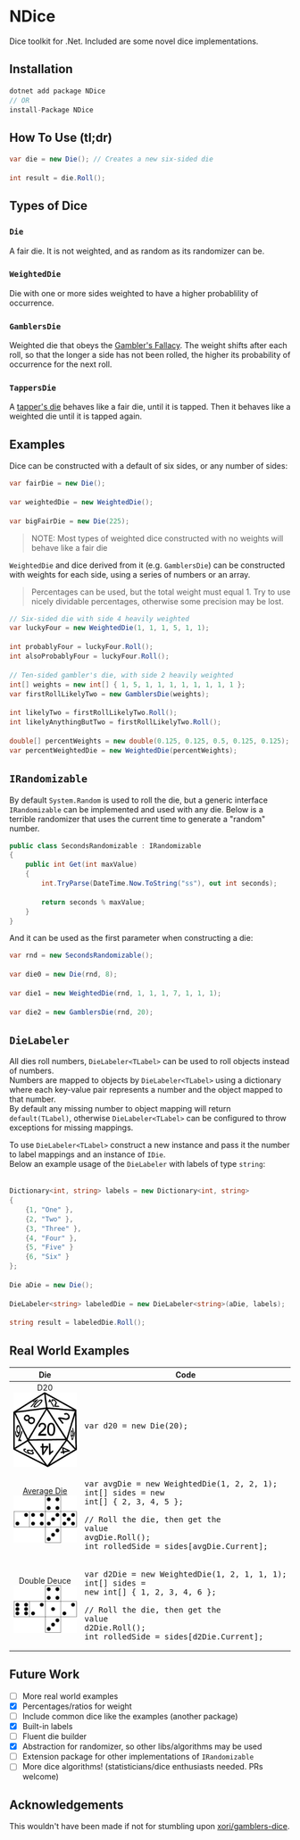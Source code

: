 # NDice

Dice toolkit for .Net. Included are some novel dice implementations.

## Installation

```C#
dotnet add package NDice
// OR
install-Package NDice
```

## How To Use (tl;dr)

```C#
var die = new Die(); // Creates a new six-sided die

int result = die.Roll();
```

## Types of Dice

### `Die`

A fair die. It is not weighted, and as random as its randomizer can be.

### `WeightedDie`

Die with one or more sides weighted to have a higher probablility of occurrence.

### `GamblersDie`

Weighted die that obeys the [Gambler's Fallacy](https://github.com/xori/gamblers-dice). The weight shifts after each roll, so that the longer a side has not been rolled, the higher its probability of occurrence for the next roll.

### `TappersDie`

A [tapper's die](http://www.dice-play.com/DiceCrooked.htm) behaves like a fair die, until it is tapped. Then it behaves like a weighted die until it is tapped again.

## Examples

Dice can be constructed with a default of six sides, or any number of sides:

```C#
var fairDie = new Die();

var weightedDie = new WeightedDie();

var bigFairDie = new Die(225);
```

> NOTE: Most types of weighted dice constructed with no weights will behave like a fair die

`WeightedDie` and dice derived from it (e.g. `GamblersDie`) can be constructed with weights for each side, using a series of numbers or an array. 

> Percentages can be used, but the total weight must equal 1. Try to use nicely dividable percentages, otherwise some precision may be lost. 

```C#
// Six-sided die with side 4 heavily weighted
var luckyFour = new WeightedDie(1, 1, 1, 5, 1, 1);

int probablyFour = luckyFour.Roll();
int alsoProbablyFour = luckyFour.Roll();

// Ten-sided gambler's die, with side 2 heavily weighted
int[] weights = new int[] { 1, 5, 1, 1, 1, 1, 1, 1, 1, 1 };
var firstRollLikelyTwo = new GamblersDie(weights);

int likelyTwo = firstRollLikelyTwo.Roll();
int likelyAnythingButTwo = firstRollLikelyTwo.Roll();

double[] percentWeights = new double(0.125, 0.125, 0.5, 0.125, 0.125);
var percentWeightedDie = new WeightedDie(percentWeights);
```

## `IRandomizable`

By default `System.Random` is used to roll the die, but a generic interface `IRandomizable` can be implemented and used with any die. Below is a terrible randomizer that uses the current time to generate a "random" number.

```C#
public class SecondsRandomizable : IRandomizable
{
    public int Get(int maxValue)
    {
        int.TryParse(DateTime.Now.ToString("ss"), out int seconds);

        return seconds % maxValue;
    }
}
```

And it can be used as the first parameter when constructing a die:

```C#
var rnd = new SecondsRandomizable();

var die0 = new Die(rnd, 8);

var die1 = new WeightedDie(rnd, 1, 1, 1, 7, 1, 1, 1);

var die2 = new GamblersDie(rnd, 20);
```

## `DieLabeler`

All dies roll numbers, `DieLabeler<TLabel>` can be used to roll objects instead of numbers.  
Numbers are mapped to objects by `DieLabeler<TLabel>` using a dictionary where each key-value pair represents a number and the object mapped to that number.  
By default any missing number to object mapping will return `default(TLabel)`, otherwise `DieLabeler<TLabel>` can be configured to throw exceptions for missing mappings.  

To use `DieLabeler<TLabel>` construct a new instance and pass it the number to label mappings and an instance of `IDie`.  
Below an example usage of the `DieLabeler` with labels of type `string`:  

```C#

Dictionary<int, string> labels = new Dictionary<int, string>
{
	{1, "One" },
	{2, "Two" },
	{3, "Three" },
	{4, "Four" },
	{5, "Five" }
	{6, "Six" }
};

Die aDie = new Die();

DieLabeler<string> labeledDie = new DieLabeler<string>(aDie, labels);

string result = labeledDie.Roll();

```

## Real World Examples

Die | Code
:-: | -
D20<br>![D20](d20.png) | <pre>var d20 = new Die(20);</pre>
[Average Die<br>![Average Die](avg.png)](https://em4miniatures.com/index.php/catalogsearch/result/?q=+average+dice) | <pre>var avgDie = new WeightedDie(1, 2, 2, 1);<br>int[] sides = new int[] { 2, 3, 4, 5 };<br><br>// Roll the die, then get the value<br>avgDie.Roll();<br>int rolledSide = sides[avgDie.Current];
Double Deuce<br>![Double Deuce](double2.png) | <pre>var d2Die = new WeightedDie(1, 2, 1, 1, 1);<br>int[] sides = new int[] { 1, 2, 3, 4, 6 };<br><br>// Roll the die, then get the value<br>d2Die.Roll();<br>int rolledSide = sides[d2Die.Current];

## Future Work

- [ ] More real world examples
- [x] Percentages/ratios for weight
- [ ] Include common dice like the examples (another package)
- [x] Built-in labels
- [ ] Fluent die builder
- [x] Abstraction for randomizer, so other libs/algorithms may be used
- [ ] Extension package for other implementations of `IRandomizable` 
- [ ] More dice algorithms! (statisticians/dice enthusiasts needed. PRs welcome)

## Acknowledgements

This wouldn't have been made if not for stumbling upon [xori/gamblers-dice](https://github.com/xori/gamblers-dice).
